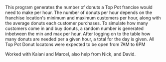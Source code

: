 This program generates the number of donuts a Top Pot francise would need to make per hour.
The number of donuts per hour depends on the franchise location's minimum and maximum customers per hour, along with the average donuts each customer purchases.
To simulate how many customers come in and buy donuts, a random number is generated inbetween the min and max per hour.
After logging on to the table how many donuts are needed per a given hour, a total for the day is given.
All Top Pot Donut locatons were expected to be open from 7AM to 6PM

Worked with Kalani and Marcel, also help from Nick, and David.
